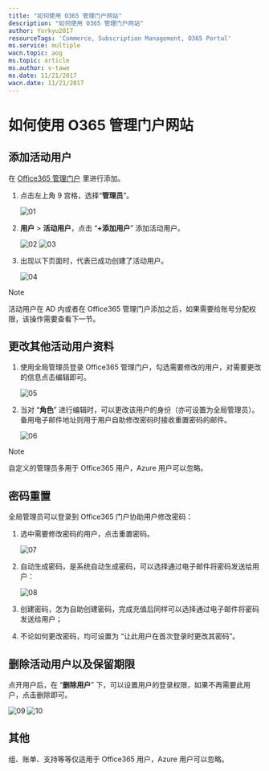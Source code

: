 ```yaml
---
title: "如何使用 O365 管理门户网站"
description: "如何使用 O365 管理门户网站"
author: Yorkyu2017
resourceTags: 'Commerce, Subscription Management, O365 Portal'
ms.service: multiple
wacn.topic: aog
ms.topic: article
ms.author: v-tawe
ms.date: 11/21/2017
wacn.date: 11/21/2017
---
```


# 如何使用 O365 管理门户网站

## 添加活动用户

在 [Office365 管理门户](https://portal.partner.microsoftonline.cn) 里进行添加。

1. 点击左上角 9 宫格，选择“**管理员**”。

    ![01](media/aog-commerce-subscription-management-howto-use-o365-portal/01.png)

2. **用户** > **活动用户**，点击 “**+添加用户**” 添加活动用户。

    ![02](media/aog-commerce-subscription-management-howto-use-o365-portal/02.png)
    ![03](media/aog-commerce-subscription-management-howto-use-o365-portal/03.png)

3. 出现以下页面时，代表已成功创建了活动用户。

    ![04](media/aog-commerce-subscription-management-howto-use-o365-portal/04.png)

> [!NOTE]
> 活动用户在 AD 内或者在 Office365 管理门户添加之后，如果需要给账号分配权限，该操作需要查看下一节。

## 更改其他活动用户资料

1. 使用全局管理员登录 Office365 管理门户，勾选需要修改的用户，对需要更改的信息点击编辑即可。

    ![05](media/aog-commerce-subscription-management-howto-use-o365-portal/05.png)

2. 当对 “**角色**” 进行编辑时，可以更改该用户的身份（亦可设置为全局管理员）。备用电子邮件地址则用于用户自助修改密码时接收重置密码的邮件。

    ![06](media/aog-commerce-subscription-management-howto-use-o365-portal/06.png)

> [!NOTE]
> 自定义的管理员多用于 Office365 用户，Azure 用户可以忽略。

## 密码重置

全局管理员可以登录到 Office365 门户协助用户修改密码：

1. 选中需要修改密码的用户，点击重置密码。

    ![07](media/aog-commerce-subscription-management-howto-use-o365-portal/07.png)

2. 自动生成密码，是系统自动生成密码，可以选择通过电子邮件将密码发送给用户：

    ![08](media/aog-commerce-subscription-management-howto-use-o365-portal/08.png)

3. 创建密码，怎为自助创建密码，完成充值后同样可以选择通过电子邮件将密码发送给用户；

4. 不论如何更改密码，均可设置为 “让此用户在首次登录时更改其密码”。

## 删除活动用户以及保留期限

点开用户后，在 “**删除用户**” 下，可以设置用户的登录权限，如果不再需要此用户，点击删除即可。

![09](media/aog-commerce-subscription-management-howto-use-o365-portal/09.png)
![10](media/aog-commerce-subscription-management-howto-use-o365-portal/10.png)

## 其他

组、账单、支持等等仅适用于 Office365 用户，Azure 用户可以忽略。